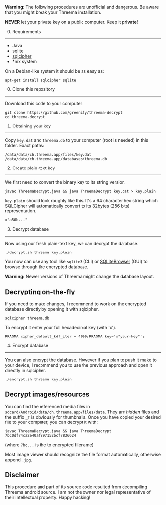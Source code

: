 __Warning__: The following procedures are unofficial and dangerous.
Be aware that you might break your Threema installation. 

__NEVER__ let your private key on a public computer. Keep it __private__!

0) Requirements
---------------

* Java
* sqlite
* [sqlcipher](https://www.zetetic.net/sqlcipher/)
* *nix system

On a Debian-like system it should be as easy as:

```
apt-get install sqlcipher sqlite
```

0) Clone this repository
------------------------

Download this code to your computer

```
git clone https://github.com/greenify/threema-decrypt
cd threema-decrypt
```

1) Obtaining your key
---------------------

Copy `key.dat` and `threema.db` to your computer (root is needed) in this folder.
Exact paths:

```
/data/data/ch.threema.app/files/key.dat
/data/data/ch.threema.app/databases/threema.db
```

2) Create plain-text key
------------------------

We first need to convert the binary key to its string version.

```
javac ThreemaDecrypt.java && java ThreemaDecrypt key.dat > key.plain
```

`key.plain` should look roughly like this. It's a 64 character hex string which
SQLCipher will automatically convert to its 32bytes (256 bits) representation.

```
x"a50b..."
```

3) Decrypt database
-------------------

Now using our fresh plain-text key, we can decrypt the database.

```
./decrypt.sh threema key.plain
```

You now can use any tool like `sqlite3` (CLI) or [SQLiteBrowser](http://sqlitebrowser.org/) (GUI)
to browse through the encrypted database.

__Warning:__ Newer versions of Threema might change the database layout.

Decrypting on-the-fly
---------------------

If you need to make changes, I recommend to work on the encrypted database directly
by opening it with sqlcipher.

```
sqlcipher threema.db
```

To encrypt it enter your full hexadecimal key (with 'x').

```
PRAGMA cipher_default_kdf_iter = 4000;PRAGMA key='x"your-key"';
```


4) Encrypt database
-------------------

You can also encrypt the database. However if you plan to push it make to your
device, I recommend you to use the previous approach and open it directly in
sqlcipher.

```
./encrypt.sh threema key.plain
```

Decrypt images/resources
------------------------

You can find the referenced media files in `sdcard/Android/data/ch.threema.app/files/data`.
They are _hidden_ files and the suffix `_T` is obviously for thumbnails.
Once you have copied your desired file to your computer, you can decrypt it with:

```
javac ThreemaDecrypt.java && java ThreemaDecrypt 7bc0df74ca2e40af897152bcf7836624    
```

(where `7bc...` is the to encrypted filename)

Most image viewer should recognize the file format automatically, otherwise
append `.jpg`.

Disclaimer
----------

This procedure and part of its source code resulted from decompiling Threema 
android source. I am not the owner nor legal representative of their intellectual property.
Happy hacking!
